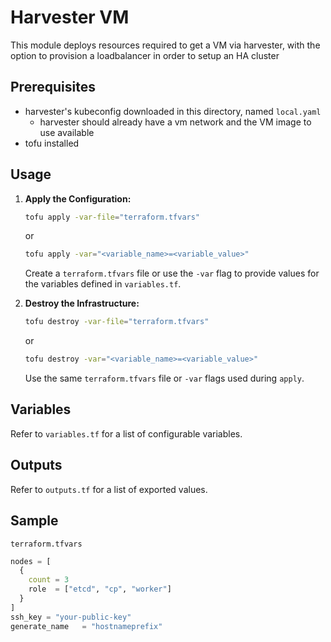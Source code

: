 # Harvester VM

This module deploys resources required to get a VM via harvester, with the option to provision a loadbalancer in order to setup an HA cluster

## Prerequisites

* harvester's kubeconfig downloaded in this directory, named `local.yaml`
  * harvester should already have a vm network and the VM image to use available
* tofu installed

## Usage

1.  **Apply the Configuration:**

    ```bash
    tofu apply -var-file="terraform.tfvars"
    ```
    or
    ```bash
    tofu apply -var="<variable_name>=<variable_value>"
    ```

    Create a `terraform.tfvars` file or use the `-var` flag to provide values for the variables defined in `variables.tf`.

2.  **Destroy the Infrastructure:**

    ```bash
    tofu destroy -var-file="terraform.tfvars"
    ```
    or
    ```bash
    tofu destroy -var="<variable_name>=<variable_value>"
    ```

    Use the same `terraform.tfvars` file or `-var` flags used during `apply`.

## Variables

Refer to `variables.tf` for a list of configurable variables.

## Outputs

Refer to `outputs.tf` for a list of exported values.

## Sample

`terraform.tfvars`

```terraform
nodes = [
  {
    count = 3
    role  = ["etcd", "cp", "worker"]
  }
]
ssh_key = "your-public-key"
generate_name   = "hostnameprefix"
```